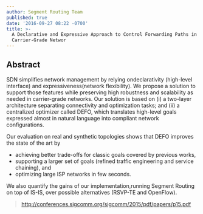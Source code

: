 ```yaml
---
author: Segment Routing Team
published: true
date: '2016-09-27 08:22 -0700'
title: >-
  A Declarative and Expressive Approach to Control Forwarding Paths in
  Carrier-Grade Networ
---
```


## Abstract  

SDN simplifies network management by relying ondeclarativity (high-level interface) and expressiveness(network flexibility). We propose a solution to support those features while preserving high robustness and scalability as needed in carrier-grade networks. Our solution is based on (i) a two-layer architecture separating connectivity and optimization tasks; and (ii) a centralized optimizer called DEFO, which translates high-level goals expressed almost in natural language into compliant network configurations.   
  
Our evaluation on real and synthetic topologies shows that DEFO improves the state of the art by 

*  achieving better trade-offs for classic goals covered by previous works, 
*  supporting a larger set of goals (refined traffic engineering and service
chaining), and 
*  optimizing large ISP networks in few seconds. 

We also quantify the gains of our implementation,running Segment Routing on top of IS-IS,
over possible alternatives (RSVP-TE and OpenFlow).  


><http://conferences.sigcomm.org/sigcomm/2015/pdf/papers/p15.pdf>